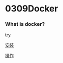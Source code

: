 # 0309Docker

### What is docker?

[try](0309Docker%201cfd40120704425d9968d5c6c30fede4/try%20768719f6470f4241b909d00cbf7b1232.md)

[安裝](0309Docker%201cfd40120704425d9968d5c6c30fede4/%E5%AE%89%E8%A3%9D%206ff9378f28e34e298fb154f59178e23b.md)

[操作](0309Docker%201cfd40120704425d9968d5c6c30fede4/%E6%93%8D%E4%BD%9C%205711a639135347b5b248a8e26cef1b15.md)